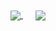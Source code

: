 <a href="https://github.com/anuraghazra/github-readme-stats">
  <img align="center" src="https://github-readme-stats.vercel.app/api?username=f-pochat&show_icons=true&theme=dracula" />
</a>
<a href="https://github.com/anuraghazra/convoychat" style="margin-left: 20px;">
  <img align="center" src="https://github-readme-stats.vercel.app/api/top-langs/?username=f-pochat&theme=dracula&hide=html&layout=compact" />
</a>
